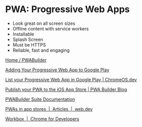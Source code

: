 # PWA: Progressive Web Apps

- Look great on all screen sizes
- Offline content with service workers
- Installable
- Splash Screen
- Must be HTTPS
- Reliable, fast and engaging

[Home / PWABuilder](https://www.pwabuilder.com)

[Adding Your Progressive Web App to Google Play](https://developers.google.com/codelabs/pwa-in-play#0)

[List your Progressive Web App in Google Play | ChromeOS.dev](https://chromeos.dev/en/publish/pwa-in-play)

[Publish your PWA to the iOS App Store | PWA Builder Blog](https://blog.pwabuilder.com/posts/publish-your-pwa-to-the-ios-app-store/)

[PWABuilder Suite Documentation](https://docs.pwabuilder.com/#/builder/app-store)

[PWAs in app stores  |  Articles  |  web.dev](https://web.dev/articles/pwas-in-app-stores)

[Workbox  |  Chrome for Developers](https://developer.chrome.com/docs/workbox/)
